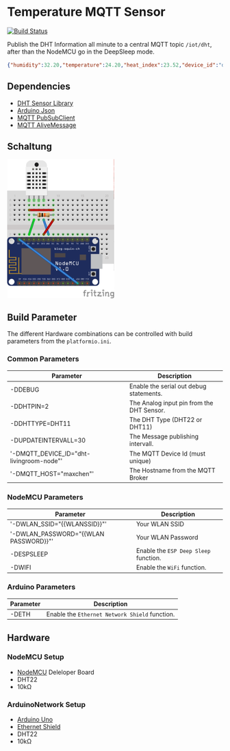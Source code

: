 # Temperature MQTT Sensor
[![Build Status](https://travis-ci.org/nolte/platformio-mqtt-dht.svg?branch=master)](https://travis-ci.org/nolte/platformio-mqtt-dht)  

Publish the DHT Information all minute to a central MQTT topic `/iot/dht`, after than the NodeMCU go in the DeepSleep mode.

```json
{"humidity":32.20,"temperature":24.20,"heat_index":23.52,"device_id":"dht-livingroom","pin":2}
```


## Dependencies

 - [DHT Sensor Library](http://platformio.org/lib/show/19/DHT%20sensor%20library)
 - [Arduino Json](http://platformio.org/lib/show/64/ArduinoJson)   
 - [MQTT PubSubClient](http://platformio.org/lib/show/89/PubSubClient)
 - [MQTT AliveMessage](http://platformio.org/lib/show/365/MQTT%20Device%20Alive) 

## Schaltung

<img src="doc/schematic_bb.png" alt="breadboard" width="250" />

## Build Parameter

 The different Hardware combinations can be controlled with build parameters from the `platformio.ini`.


### Common Parameters

| Parameter                                | Description                               |
|------------------------------------------|-------------------------------------------|
| -DDEBUG                                  | Enable the serial out debug statements.   |
| -DDHTPIN=2                               | The Analog input pin from the DHT Sensor. |
| -DDHTTYPE=DHT11                          | The DHT Type (DHT22 or DHT11)             |
| -DUPDATEINTERVALL=30                     | The Message publishing intervall.         |
| '-DMQTT_DEVICE_ID="dht-livingroom-node"' | The MQTT Device Id (must unique)          |
| '-DMQTT_HOST="maxchen"'                  | The Hostname from the MQTT Broker         |

### NodeMCU Parameters

| Parameter                             | Description                            |
|---------------------------------------|----------------------------------------|
| '-DWLAN_SSID="{{WLANSSID}}"'          | Your WLAN SSID                         |
| '-DWLAN_PASSWORD="{{WLAN PASSWORD}}"' | Your WLAN Password                     |
| -DESPSLEEP                            | Enable the `ESP Deep Sleep` function.  |
| -DWIFI                                | Enable the `WiFi` function.            |

### Arduino Parameters

| Parameter | Description                                    |
|-----------|------------------------------------------------|
| -DETH     | Enable the `Ethernet Network Shield` function. |

## Hardware


### NodeMCU Setup
 - [NodeMCU](http://nodemcu.com/index_en.html) Deleloper Board 
 - DHT22
 - 10kΩ
 
### ArduinoNetwork Setup
 - [Arduino Uno](https://www.arduino.cc/en/Main/ArduinoBoardUno)
 - [Ethernet Shield](https://www.arduino.cc/en/Main/ArduinoEthernetShield)
 - DHT22
 - 10kΩ


 
